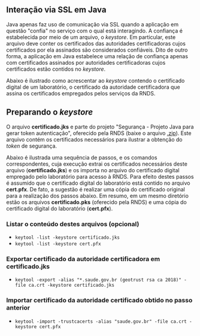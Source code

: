 ## Interação via SSL em Java

Java apenas faz uso de comunicação via SSL quando a aplicação em questão "confia" no serviço com o qual está interagindo. 
A confiança é estabelecida por meio de um arquivo, o _keystore_. Em particular, este arquivo deve conter os certificados
das autoridades certificadoras cujos certificados por ela assinados são considerados confiáveis. Dito de outro forma,
a aplicação em Java estabelece uma relação de confiança apenas com certificados assinados por autoridades certificadoras
cujos certificados estão contidos no _keystore_. 

Abaixo é ilustrado como acrescentar ao _keystore_ contendo o certificado digital de um laboratório, o certificado da autoridade
certificadora que assina os certificados empregados pelos serviços da RNDS.

## Preparando o _keystore_

O arquivo **certificado.jks** e parte do projeto "Segurança - Projeto Java para gerar token autenticação", oferecido pela RNDS (baixe o arquivo [.zip](http://mobileapps.saude.gov.br/portal-servicos/files/f3bd659c8c8ae3ee966e575fde27eb58/53c86213276e091be7128abc031f5d38_8ymqlifr9.zip)). Este arquivo
contém os certificados necessários para ilustrar a obtenção do _token_ de segurança. 

Abaixo é ilustrada uma sequência de passos, e os comandos correspondentes, cuja execução extrai os certificados necessários deste arquivo (**certificado.jks**) e os importa no arquivo do certificado digital empregado pelo laboratório para acesso à RNDS. Para efeito destes passos é assumido que o certificado digital do laboratório está
contido no arquivo **cert.pfx**. De fato, a sugestão é realizar uma cópia do certificado original para a realização dos passos abaixo. Em resumo, em um mesmo diretório estão os arquivos **certificado.pks** (oferecido pela RNDS) e uma cópia do certificado digital do laboratório (**cert.pfx**).

### Listar o conteúdo destes arquivos (opcional)

- `keytool -list -keystore certificado.jks`
- `keytool -list -keystore cert.pfx`

### Exportar certificado da autoridade certificadora em certificado.jks

- `keytool -export -alias "*.saude.gov.br (geotrust rsa ca 2018)" -file ca.crt -keystore certificado.jks`

### Importar certificado da autoridade certificado obtido no passo anterior

- `keytool -import -trustcacerts -alias "saude.gov.br" -file ca.crt -keystore cert.pfx`
